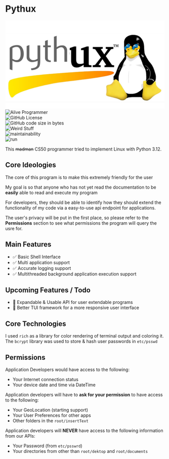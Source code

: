 # Pythux
![Pythux Logo](https://github.com/Earth1283/CS50/blob/main/githubImageResources/Pythux.jpg)
![Alive Programmer](https://img.shields.io/badge/Programmer-Alive-green)  
![GitHub License](https://img.shields.io/github/license/Earth1283/CS50)  
![GitHub code size in bytes](https://img.shields.io/github/languages/code-size/Earth1283/CS50)  
![Weird Stuff](https://img.shields.io/badge/Unit_tests-Passing_if_you_run_a_second_time-lightgreen)  
![maintainability](https://img.shields.io/badge/maintainable%3F-Hopefully-yes-green)  
![run](https://img.shields.io/badge/does-the-code-run%3F-Yes-green)

This ~~madman~~ CS50 programmer tried to implement Linux with Python 3.12.
## Core Ideologies
The core of this program is to make this extremely friendly for the user

My goal is so that anyone who has not yet read the documentation to be **easily** able to read and execute my program

For developers, they should be able to identify how they should extend the functionality of my code via a easy-to-use api endpoint for applications.

The user's privacy will be put in the first place, so please refer to the **Permissions** section to see what permissions the program will query the usre for.
## Main Features
- ✅ Basic Shell Interface
- ✅ Multi application support
- ✅ Accurate logging support
- ✅ Multithreaded background application execution support
## Upcoming Features / Todo
- 🔔 Expandable & Usable API for user extendable programs
- 🔔 Better TUI framework for a more responsive user interface 
## Core Technologies
I used `rich` as a library for color rendering of terminal output and coloring it.
The `bcrypt` library was used to store & hash user passwords in `etc/psswd`
## Permissions
Application Developers would have access to the following:
- Your Internet connection status
- Your device date and time via DateTime

Application developers will have to **ask for your permission** to have access to the following:
- Your GeoLocation (starting support)
- Your User Preferences for other apps
- Other folders in the `root/insertText` 

Application developers will **NEVER** have access to the following information from our APIs:
- Your Password (from `etc/psswrd`)
- Your directories from other than `root/dektop` and `root/documents`